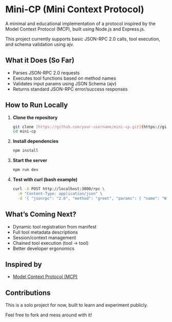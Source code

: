 # Mini-CP (Mini Context Protocol)

A minimal and educational implementation of a protocol inspired by the Model Context Protocol (MCP), built using Node.js and Express.js.

This project currently supports basic JSON-RPC 2.0 calls, tool execution, and schema validation using ajv.

## What it Does (So Far)

* Parses JSON-RPC 2.0 requests
* Executes tool functions based on method names
* Validates input params using JSON Schema (ajv)
* Returns standard JSON-RPC error/success responses

## How to Run Locally

1.  **Clone the repository**

    ```bash
    git clone [https://github.com/your-username/mini-cp.git](https://github.com/atharvmalve/MiniContextProtocol.git)
    cd mini-cp
    ```

2.  **Install dependencies**

    ```bash
    npm install
    ```

3.  **Start the server**

    ```bash
    npm run dev
    ```

4.  **Test with curl (bash example)**

    ```bash
    curl -X POST http://localhost:3000/rpc \
      -H "Content-Type: application/json" \
      -d '{ "jsonrpc": "2.0", "method": "greet", "params": { "name": "World!" }, "id": 1 }'
    ```

## What’s Coming Next?

* Dynamic tool registration from manifest
* Full tool metadata descriptions
* Session/context management
* Chained tool execution (tool → tool)
* Better developer ergonomics

## Inspired by

* [Model Context Protocol (MCP)](https://github.com/modelcontextprotocol/modelcontextprotocol)

## Contributions

This is a solo project for now, built to learn and experiment publicly.

Feel free to fork and mess around with it!
